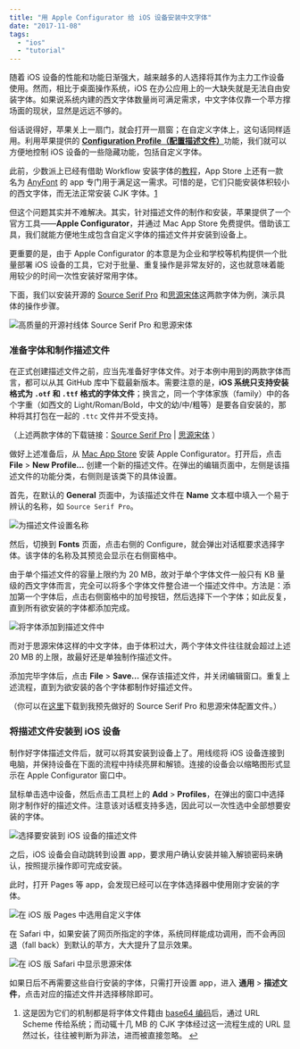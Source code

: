 ```yaml
---
title: "用 Apple Configurator 给 iOS 设备安装中文字体"
date: "2017-11-08"
tags:
  - "ios"
  - "tutorial"
---
```


随着 iOS 设备的性能和功能日渐强大，越来越多的人选择将其作为主力工作设备使用。然而，相比于桌面操作系统，iOS 在办公应用上的一大缺失就是无法自由安装字体。如果说系统内建的西文字体数量尚可满足需求，中文字体仅靠一个苹方撑场面的现状，显然是远远不够的。

俗话说得好，苹果关上一扇门，就会打开一扇窗；在自定义字体上，这句话同样适用。利用苹果提供的 [**Configuration Profile（配置描述文件）**](https://developer.apple.com/library/content/featuredarticles/iPhoneConfigurationProfileRef/Introduction/Introduction.html)功能，我们就可以方便地控制 iOS 设备的一些隐藏功能，包括自定义字体。

此前，少数派上已经有借助 Workflow 安装字体的[教程](https://sspai.com/post/36259)，App Store 上还有一款名为 [AnyFont](https://itunes.apple.com/us/app/anyfont/id821560738?mt=8) 的 app 专门用于满足这一需求。可惜的是，它们只能安装体积较小的西文字体，而无法正常安装 CJK 字体。[1](#fn1)

但这个问题其实并不难解决。其实，针对描述文件的制作和安装，苹果提供了一个官方工具——**Apple Configurator**，并通过 Mac App Store 免费提供。借助该工具，我们就能方便地生成包含自定义字体的描述文件并安装到设备上。

更重要的是，由于 Apple Configurator 的本意是为企业和学校等机构提供一个批量部署 iOS 设备的工具，它对于批量、重复操作是非常友好的，这也就意味着能用较少的时间一次性安装好常用字体。

下面，我们以安装开源的 [Source Serif Pro](https://github.com/adobe-fonts/source-serif-pro) 和[思源宋体](https://github.com/adobe-fonts/source-han-serif)这两款字体为例，演示具体的操作步骤。

![高质量的开源衬线体 Source Serif Pro 和思源宋体](https://ws1.sinaimg.cn/large/006tNc79ly1flalieubw5j31kw0q6qki.jpg)

### 准备字体和制作描述文件

在正式创建描述文件之前，应当先准备好字体文件。对于本例中用到的两款字体而言，都可以从其 GitHub 库中下载最新版本。需要注意的是，**iOS 系统只支持安装格式为 `.otf` 和 `.ttf` 格式的字体文件**；换言之，同一个字体家族（family）中的各个字重（如西文的 Light/Roman/Bold，中文的幼/中/粗等）是要各自安装的，那种将其打包在一起的 `.ttc` 文件并不受支持。

（上述两款字体的下载链接：[Source Serif Pro](https://github.com/adobe-fonts/source-serif-pro/archive/2.000R.zip) | [思源宋体](https://github.com/adobe-fonts/source-han-serif/raw/release/SubsetOTF/SourceHanSerifCN.zip) ）

做好上述准备后，从 [Mac App Store](https://itunes.apple.com/us/app/apple-configurator-2/id1037126344?l=en&mt=12) 安装 Apple Configurator。打开后，点击 **File** > **New Profile…** 创建一个新的描述文件。在弹出的编辑页面中，左侧是该描述文件的功能分类，右侧则是该类下的具体设置。

首先，在默认的 **General** 页面中，为该描述文件在 **Name** 文本框中填入一个易于辨认的名称，如 `Source Serif Pro`。

![为描述文件设置名称](https://ws2.sinaimg.cn/large/006tNc79ly1flal77t313j31kw1hewtn.jpg)

然后，切换到 **Fonts** 页面，点击右侧的 Configure，就会弹出对话框要求选择字体。该字体的名称及其预览会显示在右侧窗格中。

由于单个描述文件的容量上限约为 20 MB，故对于单个字体文件一般只有 KB 量级的西文字体而言，完全可以将多个字体文件整合进一个描述文件中。方法是：添加第一个字体后，点击右侧窗格中的加号按钮，然后选择下一个字体；如此反复，直到所有欲安装的字体都添加完成。

![将字体添加到描述文件中](https://ws2.sinaimg.cn/large/006tNc79ly1flal78nawkj31kw1heh3q.jpg)

而对于思源宋体这样的中文字体，由于体积过大，两个字体文件往往就会超过上述 20 MB 的上限，故最好还是单独制作描述文件。

添加完毕字体后，点击 **File** > **Save…** 保存该描述文件，并关闭编辑窗口。重复上述流程，直到为欲安装的各个字体都制作好描述文件。

（你可以在[这里](https://github.com/firexcy/ios-cuscom-fonts)下载到我预先做好的 Source Serif Pro 和思源宋体配置文件。）

### 将描述文件安装到 iOS 设备

制作好字体描述文件后，就可以将其安装到设备上了。用线缆将 iOS 设备连接到电脑，并保持设备在下面的流程中持续亮屏和解锁。连接的设备会以缩略图形式显示在 Apple Configurator 窗口中。

鼠标单击选中设备，然后点击工具栏上的 **Add** > **Profiles**，在弹出的窗口中选择刚才制作好的描述文件。注意该对话框支持多选，因此可以一次性选中全部想要安装的字体。

![选择要安装到 iOS 设备的描述文件](https://ws1.sinaimg.cn/large/006tNc79ly1flal78cd3qj31kw18qx6p.jpg)

之后，iOS 设备会自动跳转到设置 app，要求用户确认安装并输入解锁密码来确认，按照提示操作即可完成安装。

此时，打开 Pages 等 app，会发现已经可以在字体选择器中使用刚才安装的字体。

![在 iOS 版 Pages 中选用自定义字体](https://ws2.sinaimg.cn/large/006tNc79ly1flalplw360j31kw16ohdt.jpg)

在 Safari 中，如果安装了网页所指定的字体，系统同样能成功调用，而不会再回退（fall back）到默认的苹方，大大提升了显示效果。

![在 iOS 版 Safari 中显示思源宋体](https://ws1.sinaimg.cn/large/006tNc79ly1flalcad5ehj31kw16ob2a.jpg)

如果日后不再需要这些自行安装的字体，只需打开设置 app，进入 **通用** > **描述文件**，点击对应的描述文件并选择移除即可。

1. 这是因为它们的机制都是将字体文件籍由 [base64 编码](https://en.wikipedia.org/wiki/Base64)后，通过 URL Scheme 传给系统；而动辄十几 MB 的 CJK 字体经过这一流程生成的 URL 显然过长，往往被判断为非法，进而被直接忽略。 [↩](#ffn1)
